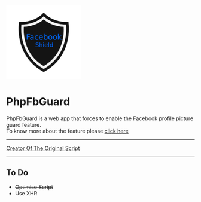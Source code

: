 <img src="shieldicon.png" alt="Profile Guard" width="200px" height="200px">

# PhpFbGuard
PhpFbGuard is a web app that forces to enable the Facebook profile picture guard feature.
<br>
To know more about the feature please <a href="https://www.diyphotography.net/facebook-tests-profile-picture-guard-feature-prevents-profile-photo-stolen/">click here</a>
<hr>
<a href="https://github.com/jaxBCD/FBshield">Creator Of The Original Script</a>
<hr>

## To Do
* <del>Optimise Script</del>
* Use XHR 
